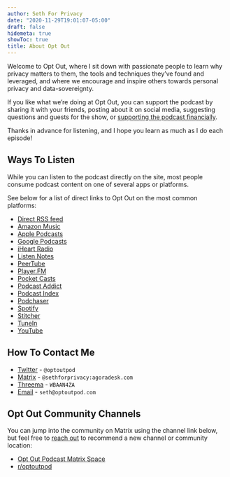 ```yaml
---
author: Seth For Privacy
date: "2020-11-29T19:01:07-05:00"
draft: false
hidemeta: true
showToc: true
title: About Opt Out
---
```


Welcome to Opt Out, where I sit down with passionate people to learn why privacy matters to them, the tools and techniques they’ve found and leveraged, and where we encourage and inspire others towards personal privacy and data-sovereignty.

If you like what we’re doing at Opt Out, you can support the podcast by sharing it with your friends, posting about it on social media, suggesting questions and guests for the show, or [supporting the podcast financially](#donations).

Thanks in advance for listening, and I hope you learn as much as I do each episode!

## Ways To Listen

While you can listen to the podcast directly on the site, most people consume podcast content on one of several apps or platforms.

See below for a list of direct links to Opt Out on the most common platforms:

- [Direct RSS feed](https://feeds.buzzsprout.com/1790481.rss)
- [Amazon Music](https://music.amazon.com/podcasts/627c4e78-24f9-46cf-abaa-50e3e2386d47/opt-out)
- [Apple Podcasts](https://podcasts.apple.com/us/podcast/opt-out/id1572450110)
- [Google Podcasts](https://podcasts.google.com/feed/aHR0cHM6Ly9mZWVkcy5idXp6c3Byb3V0LmNvbS8xNzkwNDgxLnJzcw==)
- [iHeart Radio](https://www.iheart.com/podcast/269-opt-out-83234356/)
- [Listen Notes](https://www.listennotes.com/podcasts/opt-out-seth-for-privacy-rK8OwF7oYyz/)
- [PeerTube](https://videos.optoutpod.com/videos/local)
- [Player.FM](https://player.fm/series/opt-out)
- [Pocket Casts](https://pca.st/3iu4ight)
- [Podcast Addict](https://podcastaddict.com/podcast/3367216)
- [Podcast Index](https://podcastindex.org/podcast/3920142)
- [Podchaser](https://www.podchaser.com/podcasts/opt-out-1906115)
- [Spotify](https://open.spotify.com/show/59fX0wRUKhWGK9IAKt7bQM)
- [Stitcher](https://www.stitcher.com/show/opt-out-2)
- [TuneIn](https://tunein.com/podcasts/Technology-Podcasts/Opt-Out-p1448055/)
- [YouTube](https://www.youtube.com/c/OptOutPodcast)

## How To Contact Me  

- [Twitter](https://twitter.com/optoutpod) - `@optoutpod`  
- [Matrix](https://matrix.to/#/@sethforprivacy:agoradesk.com) - `@sethforprivacy:agoradesk.com`  
- [Threema](https://threema.id/WBAAN4ZA) - `WBAAN4ZA`  
- [Email](mailto:seth@optoutpod.com) - `seth@optoutpod.com`

## Opt Out Community Channels

You can jump into the community on Matrix using the channel link below, but feel free to [reach out](#how-to-contact-me) to recommend a new channel or community location:

- [Opt Out Podcast Matrix Space](https://matrix.to/#/#opt-out-podcast:monero.social)
- [r/optoutpod](https://reddit.com/r/optoutpod)
